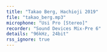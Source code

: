 ```yaml
---
title: "Takao Berg, Hachioji 2019"
file: "takao_berg.mp3"
microphone: "Usi Pro [Stereo]"
recorder: "Sound Devices Mix-Pre 6"
details: "96kHz, 24bit"
rss_ignore: true
---
```

